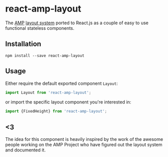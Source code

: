 # react-amp-layout
The [AMP](https://www.ampproject.org/)
[layout system](https://github.com/ampproject/amphtml/blob/master/spec/amp-html-layout.md)
ported to React.js as a couple of easy to use functional stateless components.


## Installation
```shell
npm install --save react-amp-layout
```

## Usage
Either require the default exported component `Layout`:
```javascript
import Layout from 'react-amp-layout';
```
or import the specific layout component you're interested in:
```javascript
import {FixedHeight} from 'react-amp-layout';
```

## <3
The idea for this component is heavily inspired by the work of the awesome people working
on the AMP Project who have figured out the layout system and documented it.
